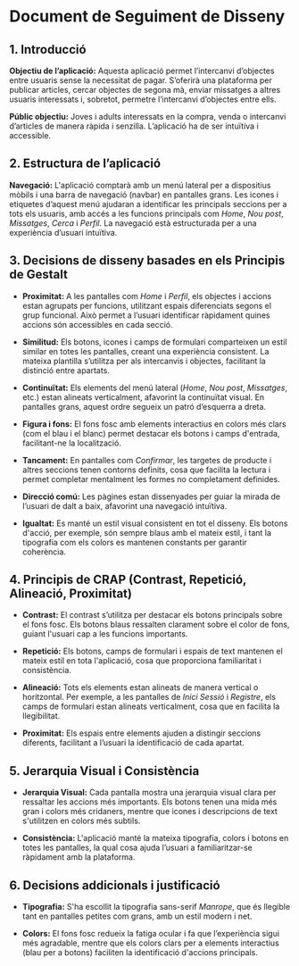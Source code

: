 # Document de Seguiment de Disseny

## 1. Introducció
**Objectiu de l’aplicació:** Aquesta aplicació permet l’intercanvi d’objectes entre usuaris sense la necessitat de pagar. S’oferirà una plataforma per publicar articles, cercar objectes de segona mà, enviar missatges a altres usuaris interessats i, sobretot, permetre l’intercanvi d’objectes entre ells.

**Públic objectiu:** Joves i adults interessats en la compra, venda o intercanvi d’articles de manera ràpida i senzilla. L’aplicació ha de ser intuïtiva i accessible.

## 2. Estructura de l’aplicació
**Navegació:** L'aplicació comptarà amb un menú lateral per a dispositius mòbils i una barra de navegació (navbar) en pantalles grans. Les icones i etiquetes d’aquest menú ajudaran a identificar les principals seccions per a tots els usuaris, amb accés a les funcions principals com *Home*, *Nou post*, *Missatges*, *Cerca* i *Perfil*. La navegació està estructurada per a una experiència d’usuari intuïtiva.

## 3. Decisions de disseny basades en els Principis de Gestalt

- **Proximitat:** A les pantalles com *Home* i *Perfil*, els objectes i accions estan agrupats per funcions, utilitzant espais diferenciats segons el grup funcional. Això permet a l’usuari identificar ràpidament quines accions són accessibles en cada secció.
  
- **Similitud:** Els botons, icones i camps de formulari comparteixen un estil similar en totes les pantalles, creant una experiència consistent. La mateixa plantilla s’utilitza per als intercanvis i objectes, facilitant la distinció entre apartats.

- **Continuïtat:** Els elements del menú lateral (*Home*, *Nou post*, *Missatges*, etc.) estan alineats verticalment, afavorint la continuïtat visual. En pantalles grans, aquest ordre segueix un patró d’esquerra a dreta.

- **Figura i fons:** El fons fosc amb elements interactius en colors més clars (com el blau i el blanc) permet destacar els botons i camps d'entrada, facilitant-ne la localització.

- **Tancament:** En pantalles com *Confirmar*, les targetes de producte i altres seccions tenen contorns definits, cosa que facilita la lectura i permet completar mentalment les formes no completament definides.

- **Direcció comú:** Les pàgines estan dissenyades per guiar la mirada de l’usuari de dalt a baix, afavorint una navegació intuïtiva.

- **Igualtat:** Es manté un estil visual consistent en tot el disseny. Els botons d'acció, per exemple, són sempre blaus amb el mateix estil, i tant la tipografia com els colors es mantenen constants per garantir coherència.

## 4. Principis de CRAP (Contrast, Repetició, Alineació, Proximitat)

- **Contrast:** El contrast s’utilitza per destacar els botons principals sobre el fons fosc. Els botons blaus ressalten clarament sobre el color de fons, guiant l'usuari cap a les funcions importants.

- **Repetició:** Els botons, camps de formulari i espais de text mantenen el mateix estil en tota l'aplicació, cosa que proporciona familiaritat i consistència.

- **Alineació:** Tots els elements estan alineats de manera vertical o horitzontal. Per exemple, a les pantalles de *Inici Sessió* i *Registre*, els camps de formulari estan alineats verticalment, cosa que en facilita la llegibilitat.

- **Proximitat:** Els espais entre elements ajuden a distingir seccions diferents, facilitant a l’usuari la identificació de cada apartat.

## 5. Jerarquia Visual i Consistència

- **Jerarquia Visual:** Cada pantalla mostra una jerarquia visual clara per ressaltar les accions més importants. Els botons tenen una mida més gran i colors més cridaners, mentre que icones i descripcions de text s'utilitzen en colors més subtils.

- **Consistència:** L'aplicació manté la mateixa tipografia, colors i botons en totes les pantalles, la qual cosa ajuda l’usuari a familiaritzar-se ràpidament amb la plataforma.

## 6. Decisions addicionals i justificació

- **Tipografia:** S'ha escollit la tipografia sans-serif *Manrope*, que és llegible tant en pantalles petites com grans, amb un estil modern i net.

- **Colors:** El fons fosc redueix la fatiga ocular i fa que l’experiència sigui més agradable, mentre que els colors clars per a elements interactius (blau per a botons) faciliten la identificació d'accions principals.

